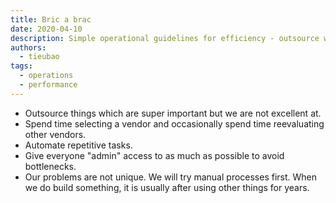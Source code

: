 ```yaml
---
title: Bric a brac
date: 2020-04-10
description: Simple operational guidelines for efficiency - outsource what we're not great at, automate repetitive tasks, avoid bottlenecks through broad access, and use existing solutions before building custom ones.
authors:
  - tieubao
tags:
  - operations
  - performance
---
```


* Outsource things which are super important but we are not excellent at.
* Spend time selecting a vendor and occasionally spend time reevaluating other vendors.
* Automate repetitive tasks.
* Give everyone "admin" access to as much as possible to avoid bottlenecks.
* Our problems are not unique. We will try manual processes first. When we do build something, it is usually after using other things for years.
